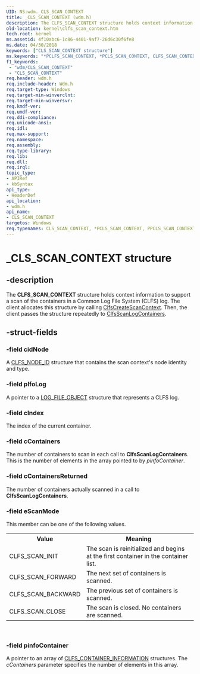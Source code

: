 ```yaml
---
UID: NS:wdm._CLS_SCAN_CONTEXT
title: _CLS_SCAN_CONTEXT (wdm.h)
description: The CLFS_SCAN_CONTEXT structure holds context information to support a scan of the containers in a Common Log File System (CLFS) log.
old-location: kernel\clfs_scan_context.htm
tech.root: kernel
ms.assetid: 4f10abc6-1c86-4401-9af7-26d6c30f6fe8
ms.date: 04/30/2018
keywords: ["CLS_SCAN_CONTEXT structure"]
ms.keywords: "*PCLFS_SCAN_CONTEXT, *PCLS_SCAN_CONTEXT, CLFS_SCAN_CONTEXT, CLFS_SCAN_CONTEXT structure [Kernel-Mode Driver Architecture], CLS_SCAN_CONTEXT, CLS_SCAN_CONTEXT structure [Kernel-Mode Driver Architecture], PCLFS_SCAN_CONTEXT, PCLFS_SCAN_CONTEXT structure pointer [Kernel-Mode Driver Architecture], PCLS_SCAN_CONTEXT, PCLS_SCAN_CONTEXT structure pointer [Kernel-Mode Driver Architecture], PPCLFS_SCAN_CONTEXT, PPCLFS_SCAN_CONTEXT structure pointer [Kernel-Mode Driver Architecture], PPCLS_SCAN_CONTEXT, PPCLS_SCAN_CONTEXT structure pointer [Kernel-Mode Driver Architecture], _CLS_SCAN_CONTEXT, kernel.clfs_scan_context, kstruct_a_286b1bd0-bd24-472c-be28-406269b7a687.xml, wdm/CLFS_SCAN_CONTEXT, wdm/CLS_SCAN_CONTEXT, wdm/PCLFS_SCAN_CONTEXT, wdm/PCLS_SCAN_CONTEXT, wdm/PPCLFS_SCAN_CONTEXT, wdm/PPCLS_SCAN_CONTEXT"
f1_keywords:
 - "wdm/CLS_SCAN_CONTEXT"
 - "CLS_SCAN_CONTEXT"
req.header: wdm.h
req.include-header: Wdm.h
req.target-type: Windows
req.target-min-winverclnt: 
req.target-min-winversvr: 
req.kmdf-ver: 
req.umdf-ver: 
req.ddi-compliance: 
req.unicode-ansi: 
req.idl: 
req.max-support: 
req.namespace: 
req.assembly: 
req.type-library: 
req.lib: 
req.dll: 
req.irql: 
topic_type:
- APIRef
- kbSyntax
api_type:
- HeaderDef
api_location:
- wdm.h
api_name:
- CLS_SCAN_CONTEXT
targetos: Windows
req.typenames: CLS_SCAN_CONTEXT, *PCLS_SCAN_CONTEXT, PPCLS_SCAN_CONTEXT
---
```


# _CLS_SCAN_CONTEXT structure


## -description


The <b>CLFS_SCAN_CONTEXT</b> structure holds context information to support a scan of the containers in a Common Log File System (CLFS) log. The client allocates this structure by calling <a href="https://docs.microsoft.com/windows-hardware/drivers/ddi/wdm/nf-wdm-clfscreatescancontext">ClfsCreateScanContext</a>. Then, the client passes the structure repeatedly to <a href="https://docs.microsoft.com/windows-hardware/drivers/ddi/wdm/nf-wdm-clfsscanlogcontainers">ClfsScanLogContainers</a>. 


## -struct-fields




### -field cidNode

A <a href="https://docs.microsoft.com/windows/desktop/api/clfs/ns-clfs-_clfs_node_id">CLFS_NODE_ID</a> structure that contains the scan context's node identity and type.


### -field plfoLog

A pointer to a <a href="https://docs.microsoft.com/windows-hardware/drivers/ddi/wdm/ns-wdm-_file_object">LOG_FILE_OBJECT</a> structure that represents a CLFS log.


### -field cIndex

The index of the current container.


### -field cContainers

The number of containers to scan in each call to <b>ClfsScanLogContainers</b>. This is the number of elements in the array pointed to by <i>pinfoContainer</i>.


### -field cContainersReturned

The number of containers actually scanned in a call to <b>ClfsScanLogContainers</b>.


### -field eScanMode

This member can be one of the following values.

<table>
<tr>
<th>Value</th>
<th>Meaning</th>
</tr>
<tr>
<td>
CLFS_SCAN_INIT

</td>
<td>
The scan is reinitialized and begins at the first container in the container list.

</td>
</tr>
<tr>
<td>
CLFS_SCAN_FORWARD

</td>
<td>
The next set of containers is scanned.

</td>
</tr>
<tr>
<td>
CLFS_SCAN_BACKWARD

</td>
<td>
The previous set of containers is scanned.

</td>
</tr>
<tr>
<td>
CLFS_SCAN_CLOSE

</td>
<td>
The scan is closed. No containers are scanned.

</td>
</tr>
</table>
 


### -field pinfoContainer

A pointer to an array of <a href="https://docs.microsoft.com/windows-hardware/drivers/ddi/wdm/ns-wdm-_cls_container_information">CLFS_CONTAINER_INFORMATION</a> structures. The <i>cContainers</i> parameter specifies the number of elements in this array. 

